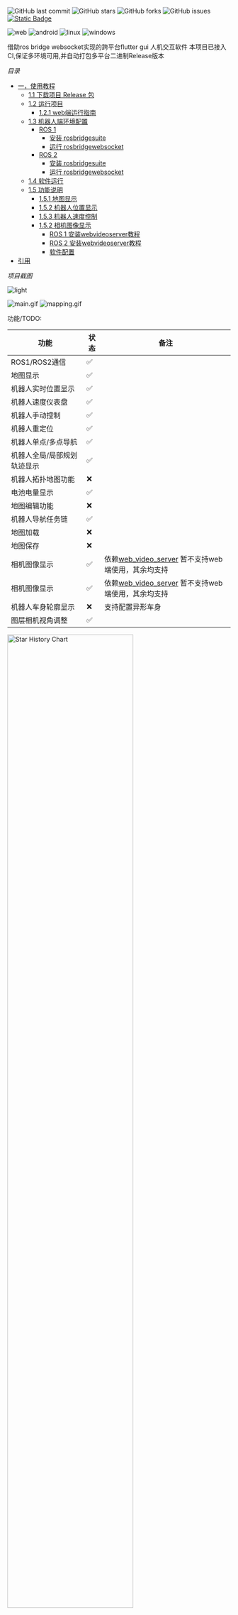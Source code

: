![GitHub last commit](https://img.shields.io/github/last-commit/chengyangkj/ROS_Flutter_Gui_App?style=flat-square)
![GitHub stars](https://img.shields.io/github/stars/chengyangkj/ROS_Flutter_Gui_App?style=flat-square)
![GitHub forks](https://img.shields.io/github/forks/chengyangkj/ROS_Flutter_Gui_App?style=flat-square)
![GitHub issues](https://img.shields.io/github/issues/chengyangkj/ROS_Flutter_Gui_App?style=flat-square)
<a href="http://qm.qq.com/cgi-bin/qm/qr?_wv=1027&k=mvzoO6tJQtu0ZQYa_itHW7JrT0i4OCdK&authKey=exOT53pUpRG85mwuSMstWKbLlnrme%2FEuJE0Rt%2Fw6ONNvfHqftoWMay03mk1Qi7yv&noverify=0&group_code=797497206">
<img alt="Static Badge" src="https://img.shields.io/badge/QQ%e7%be%a4-797497206-purple">
</a>

![web](https://github.com/chengyangkj/ROS_Flutter_Gui_App/actions/workflows/web_build.yaml/badge.svg)
![android](https://github.com/chengyangkj/ROS_Flutter_Gui_App/actions/workflows/android_build.yaml/badge.svg)
![linux](https://github.com/chengyangkj/ROS_Flutter_Gui_App/actions/workflows/linux_build.yaml/badge.svg)
![windows](https://github.com/chengyangkj/ROS_Flutter_Gui_App/actions/workflows/windows_build.yaml/badge.svg)

借助ros bridge websocket实现的跨平台flutter gui 人机交互软件
本项目已接入CI,保证多环境可用,并自动打包多平台二进制Release版本

*目录* 
<!-- TOC -->

- [一，使用教程](#一使用教程)
    - [1.1 下载项目 Release 包](#11-下载项目-release-包)
    - [1.2 运行项目](#12-运行项目)
        - [1.2.1 web端运行指南](#121-web端运行指南)
    - [1.3 机器人端环境配置](#13-机器人端环境配置)
        - [ROS 1](#ros-1)
            - [安装 rosbridgesuite](#安装-rosbridgesuite)
            - [运行 rosbridgewebsocket](#运行-rosbridgewebsocket)
        - [ROS 2](#ros-2)
            - [安装 rosbridgesuite](#安装-rosbridgesuite)
            - [运行 rosbridgewebsocket](#运行-rosbridgewebsocket)
    - [1.4 软件运行](#14-软件运行)
    - [1.5 功能说明](#15-功能说明)
        - [1.5.1 地图显示](#151-地图显示)
        - [1.5.2 机器人位置显示](#152-机器人位置显示)
        - [1.5.3 机器人速度控制](#153-机器人速度控制)
        - [1.5.2 相机图像显示](#152-相机图像显示)
            - [ROS 1 安装webvideoserver教程](#ros-1-安装webvideoserver教程)
            - [ROS 2 安装webvideoserver教程](#ros-2-安装webvideoserver教程)
            - [软件配置](#软件配置)
- [引用](#引用)

<!-- /TOC -->



*项目截图*

![light](./doc/image/camera.png)

![main.gif](./doc/image/main.gif)
![mapping.gif](./doc/image/mapping.gif)

功能/TODO:
  
| 功能                        | 状态 | 备注                 |
| --------------------------- | ---- | -------------------- |
| ROS1/ROS2通信               | ✅    |                      |
| 地图显示           | ✅    |                      |
| 机器人实时位置显示          | ✅    |                      |
| 机器人速度仪表盘            | ✅     |                      |
| 机器人手动控制              | ✅    |                      |
| 机器人重定位                | ✅    |                      |
| 机器人单点/多点导航         |  ✅    |                      |
| 机器人全局/局部规划轨迹显示 | ✅    |                      |
| 机器人拓扑地图功能          | ❌    |                      |
| 电池电量显示                | ✅     |                      |
| 地图编辑功能                | ❌    |                      |
| 机器人导航任务链            |✅   |               |
| 地图加载                    | ❌    |                      |
| 地图保存                    | ❌    |                      |
| 相机图像显示                | ✅    |  依赖[web_video_server](https://github.com/RobotWebTools/web_video_server.git) 暂不支持web端使用，其余均支持|
| 相机图像显示                | ✅    |  依赖[web_video_server](https://github.com/RobotWebTools/web_video_server.git) 暂不支持web端使用，其余均支持|
| 机器人车身轮廓显示          | ❌    | 支持配置异形车身     |
| 图层相机视角调整          | ✅     |      |

  <picture>
    <source media="(prefers-color-scheme: dark)" srcset="https://api.star-history.com/svg?repos=chengyangkj/Ros_Flutter_Gui_App&type=Timeline&theme=dark" />
    <source media="(prefers-color-scheme: light)" srcset="https://api.star-history.com/svg?repos=chengyangkj/Ros_Flutter_Gui_App&type=Timeline" />
    <img alt="Star History Chart" src="https://api.star-history.com/svg?repos=chengyangkj/Ros_Flutter_Gui_App&type=Timeline" width="75%" />
  </picture>

# 一，使用教程
## 1.1 下载项目 Release 包

从[Release界面](https://github.com/chengyangkj/ROS_Flutter_Gui_App/releases) 下载所需要的对应环境的版本（windows，linux，web，android）

## 1.2 运行项目

解压下载的压缩包，APP端下载后即可运行，web端运行时需要借助网站服务器这里介绍下web端使用：

### 1.2.1 web端运行指南

从[Release界面](https://github.com/chengyangkj/ROS_Flutter_Gui_App/releases)下载最新的web端版本(ros_flutter_gui_app_web.tar.gz)  
解压到本地，借助Apache等网站服务器部署即可  

进入压缩包目录：
```shell
cd ros_flutter_gui_app_web
```
我这里采用python的来搭建一个简单的网站服务器：

```shell
python -m http.server 8000
```
由于这里指定的端口为8000，在google浏览器(其他浏览器未测试，可能出现空白界面问题)输入`本机ip:8000`即可访问站点

## 1.3 机器人端环境配置

软件借助ros bridge websocket实现与ros之间的通信，因此需要先在自己的机器人系统上安装ros bridget websocket并运行，由于ROS Bridge websocket的实现兼容ros1与ros2，因此这里区分ros1 与 ros2分别介绍安装教程
 
### ROS 1

#### 安装 rosbridge_suite

1. **确保已安装 ROS 1**（例如：ROS Melodic 或 ROS Noetic）。如果没有，请参考 [ROS 安装指南](http://wiki.ros.org/ROS/Installation) 进行安装。

2. **安装 `rosbridge_suite` 包**：

   ```bash
   sudo apt-get install ros-<your-ros-distro>-rosbridge-suite
   ```

   将 `<your-ros-distro>` 替换为你的 ROS 版本，例如 `melodic` 或 `noetic`。

#### 运行 rosbridge_websocket

1. **启动 ROS 核心**：

   ```bash
   roscore
   ```

2. **在新的终端中，启动 rosbridge_websocket 节点**：

   ```bash
   roslaunch rosbridge_server rosbridge_websocket.launch
   ```

3. **验证 rosbridge_websocket 是否正在运行**：

   打开浏览器，导航到 `http://localhost:9090`，如果连接成功，说明 WebSocket 服务器已启动并运行。

### ROS 2

#### 安装 rosbridge_suite

1. **确保已安装 ROS 2**（例如：ROS Foxy、Galactic 或 Humble）。如果没有，请参考 [ROS 2 安装指南](https://docs.ros.org/en/foxy/Installation.html) 进行安装。

2. **安装 `rosbridge_suite` 包**：

   ```bash
   sudo apt-get install ros-<your-ros2-distro>-rosbridge-suite
   ```

   将 `<your-ros2-distro>` 替换为你的 ROS 2 版本，例如 `foxy`、`galactic` 或 `humble`。

3. **在每个新的终端会话中，source 你的 ROS 2 环境**：

   ```bash
   source /opt/ros/<your-ros2-distro>/setup.bash
   ```

#### 运行 rosbridge_websocket

1. **在新的终端中，启动 rosbridge_websocket 节点**：

   ```bash
   ros2 launch rosbridge_server rosbridge_websocket_launch.xml
   ```

2. **验证 rosbridge_websocket 是否正在运行**：

   打开浏览器，导航到 `http://localhost:9090`，如果连接成功，说明 WebSocket 服务器已启动并运行。

## 1.4 软件运行

打开软件，进行topic设置：

![setting_button](./doc/image/setting_button.png)

设置界面：
![setting_button](./doc/image/setting_list.png)

## 1.5 配置说明
|配置名|消息类型|说明|
|---|---|---|
|battery_topic|sensor_msgs/BatteryState|机器人电池电量的topic，软件订阅 |
|mapTopic|nav_msgs/OccupancyGrid|机器人地图话题名，软件订阅 |
|laserTopic|sensor_msgs/LaserScan| 激光话题名，软件订阅|
|localPathTopic|nav_msgs/Path|机器人局部路径话题名，软件订阅 |
|globalPathTopic|nav_msgs/Path|机器人全局路径话题名，软件订阅 |
|odomTopic|nav_msgs/Odometry|机器人里程计话题名，软件订阅 |
|relocTopic|geometry_msgs/PoseWithCovarianceStamped|机器人重定位topic名，软件发布 |
|navGoalTopic|geometry_msgs/PoseStamped|机器人导航目标点话题名，软件发布 |
|SpeedCtrlTopic|geometry_msgs/Twist|机器人速度控制话题名，软件发布|
|maxVx|double|软件手动控制时最大vx速度 |
|maxVydouble|软件手动控制时最大vy速度 |
|maxVw|double|软件手动控制时最大vw速度 |
|mapFrameName|string|地图坐标系tf fram名|
|baseLinkFrameName|string|机器人底盘坐标系tf fram名|
|imagePort|string|相机图像web video server 服务器短裤|
|imageTopic|string|要展示的相机图像的topic|
|imageWidth|int|要展示的相机图像的宽默认640|
|imageHeight|int|要展示的相机图像的高默认480|
|ConfigTemplate|string|模板配置，软件在升级与初始化时，会根据此模板配置做初始化支持类型("turtlebot3:ros2","turtlebot3:ros1","jackal","turtlebot4","walking")|

设置完成后，点击connect按钮，连接到rosbridge_websocket，连接成功后，软件会自动订阅设置的topic，并显示topic的数据：
![connect](./images/connect.png)

## 1.6 功能说明

### 1.6.1 地图显示

软件会自动订阅设置的地图topic，配置项[mapTopic]，并显示地图数据，地图数据会以2D栅格的形式显示在界面上，点击地图上的栅格，会显示栅格的坐标和栅格的值。

### 1.6.2 机器人位置显示

软件订阅ros的tf，手动构建tf树，实现tf2_dart类，通过tf2_dart类，可以获取机器人在地图上的位置，并显示在界面上。

### 1.6.3 机器人速度控制

软件会自动发布设置的手动控制速度，配置项[SpeedCtrlTopic]，并显示机器人速度控制数据，点击界面上的速度控制按钮，可以控制机器人的速度。
左侧遥感可以控制机器人的速度，遥感左上角为正方向，遥感右下角为负方向，遥感中间为停止。
右侧遥感既可控制机器人速度，又可控制机器人旋转，遥感左上角为正方向，遥感右下角为负方向，左侧为向左旋转，右侧向右旋转，遥感中间为停止。


### 1.6.4 相机图像显示

相机图像显示依赖 `web_video_server` 包，这个包会自动将系统中所有的图像topic转换为mjpeg格式的http视频流

以下教程是在 **ROS 1** 和 **ROS 2** 中安装和验证该包的参考方法。

#### ROS 1 安装web_video_server教程

1. **安装 `web_video_server` 包**

   在 **ROS 1** 中，运行以下命令安装 `web_video_server` 包：

   ```bash
   sudo apt install ros-noetic-web-video-server
   ```

2. 启动相机节点

启动自己的相机节点，确保有图片topic

3. 启动 web_video_server

启动 web_video_server 节点，它将发布图像流供 Web 客户端访问：

```bash
rosrun web_video_server web_video_server
```

4. 验证视频流

在 Web 浏览器中打开以下链接，查看视频流（假设相机话题为 /usb_cam/image_raw）：

```bash
http://localhost:8080/stream?topic=/usb_cam/image_raw
```
如果图像正常显示，则 web_video_server 已成功配置。

#### ROS 2 安装web_video_server教程
安装 web_video_server 包

在 ROS 2 中，您需要从源代码编译 web_video_server。首先，确保您的工作空间已经初始化并设置：

```bash
mkdir -p ~/ros2_ws/src
cd ~/ros2_ws/src
git clone https://github.com/RobotWebTools/web_video_server.git
```
1. 安装依赖

安装所需的依赖：

```bash
cd ~/ros2_ws/
rosdep install --from-paths src --ignore-src -r -y
```

2. 编译工作空间

使用 colcon 工具编译工作空间：

```bash
colcon build
```

3. 启动相机节点

启动自己的相机节点，确保有图片topic

4. 启动 web_video_server 节点：

```bash
ros2 run web_video_server web_video_server
```
4. 验证视频流

在 Web 浏览器中打开以下链接，查看视频流（假设相机话题为 /usb_cam/image_raw）：

```bash
http://localhost:8080/stream?topic=/usb_cam/image_raw
```
如果图像正常显示，则 web_video_server 已成功配置。

#### 软件配置

在软件中需要配置要显示的话题topic地址，以及web video server的端口（如果更改的话需要修改，默认是8080:

需要配置如下两项：
- imagePort 相机图像web video server 服务器端口
- imageTopic 要展示的相机图像的topic
- imageWidth 要展示的相机图像的宽默认640
- imageHeight 要展示的相机图像的高默认480

# 引用

- 部分UI界面效果参考自[ros_navigation_command_app](https://github.com/Rongix/ros_navigation_command_app)，仅参考UI显示效果，本仓库的代码的实现均为原创
- [roslibdart](https://pub.dev/packages/roslibdart)，实现flutter 中的ros bridge websocket的通信，借助此库可以直接与ros进行端对端通信
- [matrix_gesture_detector](https://pub.dev/packages/matrix_gesture_detector) 软件的手势识别在此pub包的基础上做更改
